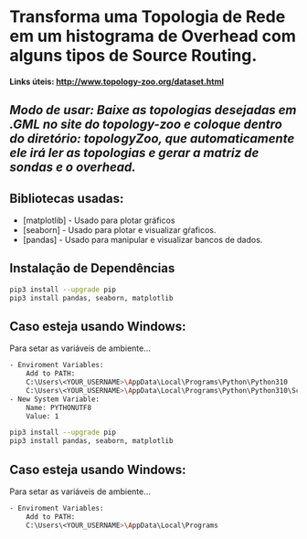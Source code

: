 # Transforma uma Topologia de Rede em um histograma de Overhead com alguns tipos de Source Routing.
#### Links úteis: http://www.topology-zoo.org/dataset.html
## _Modo de usar: Baixe as topologias desejadas em .GML no site do topology-zoo e coloque dentro do diretório: topologyZoo, que automaticamente ele irá ler as topologias e gerar a matriz de sondas e o overhead._

## Bibliotecas usadas:
- [matplotlib] - Usado para plotar gráficos
- [seaborn] - Usado para plotar e visualizar gŕaficos.
- [pandas] - Usado para manipular e visualizar bancos de dados.

## Instalação de Dependências
```sh
pip3 install --upgrade pip
pip3 install pandas, seaborn, matplotlib
```

## Caso esteja usando Windows:
Para setar as variáveis de ambiente...
```sh
- Enviroment Variables:
    Add to PATH:
    C:\Users\<YOUR_USERNAME>\AppData\Local\Programs\Python\Python310
    C:\Users\<YOUR_USERNAME>\AppData\Local\Programs\Python\Python310\Scripts
- New System Variable:
    Name: PYTHONUTF8
    Value: 1
```

```sh
pip3 install --upgrade pip
pip3 install pandas, seaborn, matplotlib
```

## Caso esteja usando Windows:
Para setar as variáveis de ambiente...
```sh
- Enviroment Variables:
    Add to PATH:
    C:\Users\<YOUR_USERNAME>\AppData\Local\Programs
```